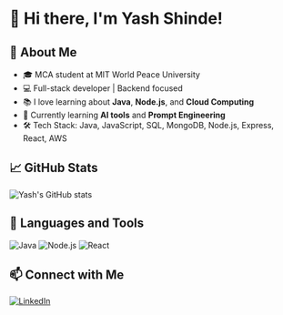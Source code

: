 # 👋 Hi there, I'm Yash Shinde!

## 🚀 About Me
- 🎓 MCA student at MIT World Peace University
- 💻 Full-stack developer | Backend focused
- 📚 I love learning about **Java**, **Node.js**, and **Cloud Computing**
- 🌱 Currently learning **AI tools** and **Prompt Engineering**
- 🛠️ Tech Stack: Java, JavaScript, SQL, MongoDB, Node.js, Express, React, AWS

## 📈 GitHub Stats
![Yash's GitHub stats](https://github-readme-stats.vercel.app/api?username=YashShinde&show_icons=true&theme=radical)

## 🔧 Languages and Tools
![Java](https://img.shields.io/badge/Java-ED8B00?style=for-the-badge&logo=java&logoColor=white)
![Node.js](https://img.shields.io/badge/Node.js-339933?style=for-the-badge&logo=nodedotjs&logoColor=white)
![React](https://img.shields.io/badge/React-20232A?style=for-the-badge&logo=react&logoColor=61DAFB)

## 📫 Connect with Me
[![LinkedIn](https://img.shields.io/badge/LinkedIn-blue?style=for-the-badge&logo=linkedin)](https://www.linkedin.com/in/yashshinde8585/)

